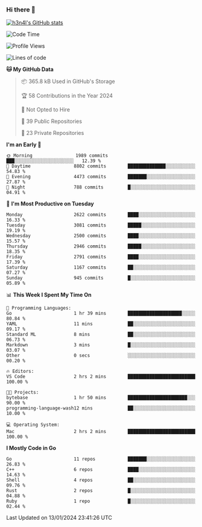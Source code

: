 ### Hi there 👋

[![h3n4l's GitHub stats](https://github-readme-stats.vercel.app/api?username=h3n4l&count_private=true&show_icons=true&theme=radical)](https://github.com/h3n4l/github-readme-stats)

<!--START_SECTION:waka-->
![Code Time](http://img.shields.io/badge/Code%20Time-1%2C829%20hrs%2039%20mins-blue)

![Profile Views](http://img.shields.io/badge/Profile%20Views-24-blue)

![Lines of code](https://img.shields.io/badge/From%20Hello%20World%20I%27ve%20Written-4.2%20million%20lines%20of%20code-blue)

**🐱 My GitHub Data** 

> 📦 365.8 kB Used in GitHub's Storage 
 > 
> 🏆 58 Contributions in the Year 2024
 > 
> 🚫 Not Opted to Hire
 > 
> 📜 39 Public Repositories 
 > 
> 🔑 23 Private Repositories 
 > 
**I'm an Early 🐤** 

```text
🌞 Morning                1989 commits        ███░░░░░░░░░░░░░░░░░░░░░░   12.39 % 
🌆 Daytime                8802 commits        ██████████████░░░░░░░░░░░   54.83 % 
🌃 Evening                4473 commits        ███████░░░░░░░░░░░░░░░░░░   27.87 % 
🌙 Night                  788 commits         █░░░░░░░░░░░░░░░░░░░░░░░░   04.91 % 
```
📅 **I'm Most Productive on Tuesday** 

```text
Monday                   2622 commits        ████░░░░░░░░░░░░░░░░░░░░░   16.33 % 
Tuesday                  3081 commits        █████░░░░░░░░░░░░░░░░░░░░   19.19 % 
Wednesday                2500 commits        ████░░░░░░░░░░░░░░░░░░░░░   15.57 % 
Thursday                 2946 commits        █████░░░░░░░░░░░░░░░░░░░░   18.35 % 
Friday                   2791 commits        ████░░░░░░░░░░░░░░░░░░░░░   17.39 % 
Saturday                 1167 commits        ██░░░░░░░░░░░░░░░░░░░░░░░   07.27 % 
Sunday                   945 commits         █░░░░░░░░░░░░░░░░░░░░░░░░   05.89 % 
```


📊 **This Week I Spent My Time On** 

```text
💬 Programming Languages: 
Go                       1 hr 39 mins        ████████████████████░░░░░   80.84 % 
YAML                     11 mins             ██░░░░░░░░░░░░░░░░░░░░░░░   09.17 % 
Standard ML              8 mins              ██░░░░░░░░░░░░░░░░░░░░░░░   06.73 % 
Markdown                 3 mins              █░░░░░░░░░░░░░░░░░░░░░░░░   03.07 % 
Other                    0 secs              ░░░░░░░░░░░░░░░░░░░░░░░░░   00.20 % 

🔥 Editors: 
VS Code                  2 hrs 2 mins        █████████████████████████   100.00 % 

🐱‍💻 Projects: 
bytebase                 1 hr 50 mins        ██████████████████████░░░   90.00 % 
programming-language-wash12 mins             ██░░░░░░░░░░░░░░░░░░░░░░░   10.00 % 

💻 Operating System: 
Mac                      2 hrs 2 mins        █████████████████████████   100.00 % 
```

**I Mostly Code in Go** 

```text
Go                       11 repos            ███████░░░░░░░░░░░░░░░░░░   26.83 % 
C++                      6 repos             ████░░░░░░░░░░░░░░░░░░░░░   14.63 % 
Shell                    4 repos             ██░░░░░░░░░░░░░░░░░░░░░░░   09.76 % 
Rust                     2 repos             █░░░░░░░░░░░░░░░░░░░░░░░░   04.88 % 
Ruby                     1 repo              █░░░░░░░░░░░░░░░░░░░░░░░░   02.44 % 
```




 Last Updated on 13/01/2024 23:41:26 UTC
<!--END_SECTION:waka-->

